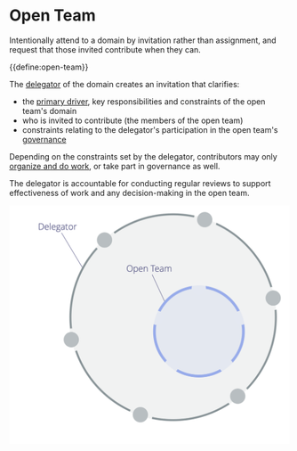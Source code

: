# Open Team

<summary>
Intentionally attend to a domain by invitation rather than assignment, and request that those invited contribute when they can.
</summary>

{{define:open-team}}

The [delegator](glossary:delegator) of the domain creates an invitation that clarifies:

- the [primary driver](glossary:primary-driver), key responsibilities and constraints of the open team's domain
- who is invited to contribute (the members of the open team)
- constraints relating to the delegator's participation in the open team's [governance](glossary:governance)

Depending on the constraints set by the delegator, contributors may only [organize and do work](glossary:operations), or take part in governance as well.

The delegator is accountable for conducting regular reviews to support effectiveness of work and any decision-making in the open team.

![Open Team](img/structural-patterns/open-team.png)
